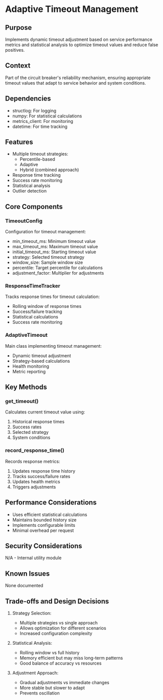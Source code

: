 # Adaptive Timeout Management

## Purpose

Implements dynamic timeout adjustment based on service performance metrics and statistical analysis to optimize timeout values and reduce false positives.

## Context

Part of the circuit breaker's reliability mechanism, ensuring appropriate timeout values that adapt to service behavior and system conditions.

## Dependencies

- structlog: For logging
- numpy: For statistical calculations
- metrics_client: For monitoring
- datetime: For time tracking

## Features

- Multiple timeout strategies:
  - Percentile-based
  - Adaptive
  - Hybrid (combined approach)
- Response time tracking
- Success rate monitoring
- Statistical analysis
- Outlier detection

## Core Components

### TimeoutConfig

Configuration for timeout management:

- min_timeout_ms: Minimum timeout value
- max_timeout_ms: Maximum timeout value
- initial_timeout_ms: Starting timeout value
- strategy: Selected timeout strategy
- window_size: Sample window size
- percentile: Target percentile for calculations
- adjustment_factor: Multiplier for adjustments

### ResponseTimeTracker

Tracks response times for timeout calculation:

- Rolling window of response times
- Success/failure tracking
- Statistical calculations
- Success rate monitoring

### AdaptiveTimeout

Main class implementing timeout management:

- Dynamic timeout adjustment
- Strategy-based calculations
- Health monitoring
- Metric reporting

## Key Methods

### get_timeout()

Calculates current timeout value using:

1. Historical response times
2. Success rates
3. Selected strategy
4. System conditions

### record_response_time()

Records response metrics:

1. Updates response time history
2. Tracks success/failure rates
3. Updates health metrics
4. Triggers adjustments

## Performance Considerations

- Uses efficient statistical calculations
- Maintains bounded history size
- Implements configurable limits
- Minimal overhead per request

## Security Considerations

N/A - Internal utility module

## Known Issues

None documented

## Trade-offs and Design Decisions

1. Strategy Selection:

   - Multiple strategies vs single approach
   - Allows optimization for different scenarios
   - Increased configuration complexity

2. Statistical Analysis:

   - Rolling window vs full history
   - Memory efficient but may miss long-term patterns
   - Good balance of accuracy vs resources

3. Adjustment Approach:
   - Gradual adjustments vs immediate changes
   - More stable but slower to adapt
   - Prevents oscillation
